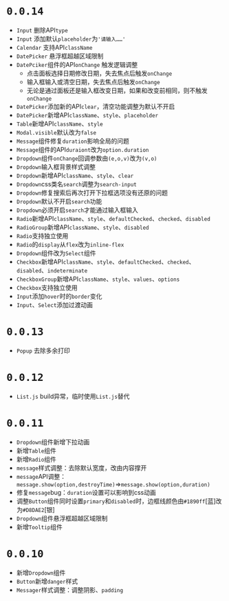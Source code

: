# `0.0.14`
- `Input` 删除API`type`
- `Input` 添加默认`placeholder`为`'请输入……'`
- `Calendar` 支持API`className`
- `DatePicker` 悬浮框超越区域限制
- `DatePciker`组件的API`onChange` 触发逻辑调整
    - 点击面板选择日期修改日期，失去焦点后触发`onChange`
    - 输入框输入或清空日期，失去焦点后触发`onChange`
    - 无论是通过面板还是输入框改变日期，如果和改变前相同，则不触发`onChange`
- `DatePicker`添加新的API`clear`，清空功能调整为默认不开启
- `DatePicker`新增API`className`、`style`、`placeholder`
- `Table`新增API`className`、`style`
- `Modal.visible`默认改为`false`
- `Message`组件修复`duration`影响全局的问题
- `Message`组件的API`duraiont`改为`option.duration`
- `Dropdown`组件`onChange`回调参数由`(e,o,v)`改为`(v,o)`
- `Dropdown`输入框背景样式调整
- `Dropdown`新增API`className`、`style`、`clear`
- `Dropdown`css类名`search`调整为`search-input`
- `Dropdown`修复搜索后再次打开下拉框选项没有还原的问题
- `Dropdown`默认不开启`search`功能
- `Dropdown`必须开启`search`才能通过输入框输入
- `Radio`新增API`className`、`style`、`defaultChecked`、`checked`、`disabled`
- `RadioGroup`新增API`className`、`style`、`disabled`
- `Radio`支持独立使用
- `Radio`的`display`从`flex`改为`inline-flex`
- `Dropdown`组件改为`Select`组件
- `Checkbox`新增API`className`、`style`、`defaultChecked`、`checked`、`disabled`、`indeterminate`
- `CheckboxGroup`新增API`className`、`style`、`values`、`options`
- `Checkbox`支持独立使用
- `Input`添加`hover`时的`border`变化
- `Input`、`Select`添加过渡动画

# `0.0.13`
- `Popup` 去除多余打印

# `0.0.12`
- `List.js` build异常，临时使用`List.js`替代

# `0.0.11`
- `Dropdown`组件新增下拉动画
- 新增`Table`组件
- 新增`Radio`组件
- `message`样式调整：去除默认宽度，改由内容撑开
- `message`API调整：`message.show(option,destroyTime)`=>`message.show(option,duration)`
- 修复`message`bug：`duration`设置可以影响到css动画
- 调整`Button`组件同时设置`primary`和`disabled`时，边框线颜色由`#1890ff`[蓝]改为`#D8DAE2`[银]
- `Dropdown`组件悬浮框超越区域限制
- 新增`Tooltip`组件

# `0.0.10`
- 新增`Dropdown`组件
- `Button`新增`danger`样式
- `Messager`样式调整：调整阴影、`padding`
